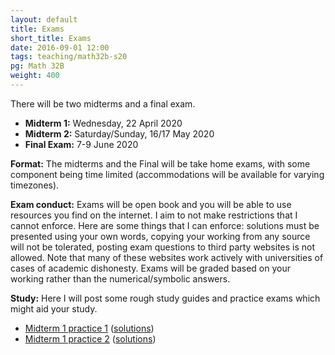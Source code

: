 ```yaml
---
layout: default
title: Exams
short_title: Exams
date: 2016-09-01 12:00
tags: teaching/math32b-s20
pg: Math 32B
weight: 400
---
```


There will be two midterms and a final exam.

* __Midterm 1:__ Wednesday, 22 April 2020
* __Midterm 2:__ Saturday/Sunday, 16/17 May 2020
* __Final Exam:__ 7-9 June 2020

__Format:__ The midterms and the Final will be take home exams, with some component being time limited (accommodations will be available for varying timezones).

__Exam conduct:__ Exams will be open book and you will be able to use resources you find on the internet. I aim to not make restrictions that I cannot enforce. Here are some things that I can enforce: solutions must be presented using your own words, copying your working from any source will not be tolerated, posting exam questions to third party websites is not allowed. Note that many of these websites work actively with universities of cases of academic dishonesty. Exams will be graded based on your working rather than the numerical/symbolic answers.

__Study:__ Here I will post some rough study guides and practice exams which might aid your study.


- [Midterm 1 practice 1](midterm1-practice1.pdf) ([solutions](midterm1-practice1-solutions.pdf))
- [Midterm 1 practice 2](midterm1-practice2.pdf) ([solutions](midterm1-practice2-solutions.pdf))
<!-- - [Midterm 2 practice 1](midterm2-practice1.pdf) ([solutions](midterm2-practice1-solutions.pdf)) -->
<!-- - [Midterm 2 practice 2](midterm2-practice2.pdf) ([solutions](midterm2-practice2-solutions.pdf)) -->
<!-- - [Final practice 1](final-practice1.pdf) ([solutions](final-practice1-solutions.pdf)) -->
<!-- - [Final practice 2](final-practice2.pdf) ([solutions](final-practice2-solutions.pdf)) -->
